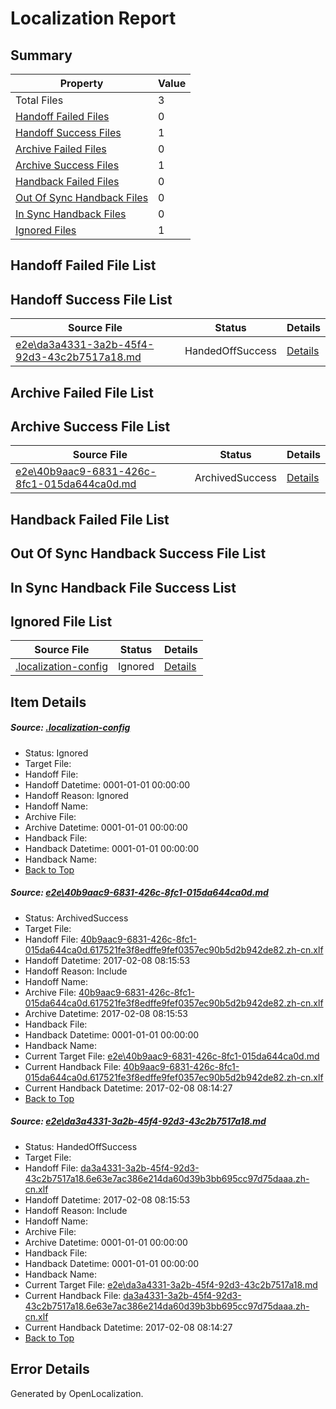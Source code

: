 # <a name='report-top'></a> Localization Report

## Summary
 Property | Value 
 -------- | ----- 
 Total Files | 3
[ Handoff Failed Files ](#handoff-failed-list)| 0
[ Handoff Success Files ](#handoff-success-list)| 1
[ Archive Failed Files ](#archive-failed-list)| 0
[ Archive Success Files ](#archive-success-list)| 1
[ Handback Failed Files ](#handback-failed-list)| 0
[ Out Of Sync Handback Files ](#outofsync-handback-success-list)| 0
[ In Sync Handback Files ](#insync-handback-success-list)| 0
[ Ignored Files ](#ignored-list)| 1

## <a name='handoff-failed-list'></a> Handoff Failed File List

## <a name='handoff-success-list'></a> Handoff Success File List
 Source File | Status | Details 
 ----------- | ------ | ------- 
 [e2e\da3a4331-3a2b-45f4-92d3-43c2b7517a18.md](https://github.com/OpenLocalizationTestOrg/ol-test0/blob/3fe7fee788bf03a434faa0cf4926025508a83e15/e2e/da3a4331-3a2b-45f4-92d3-43c2b7517a18.md) | HandedOffSuccess | [Details](#124ea8b7aa4f5eaf3ef55261a1b552283fb76edd2)

## <a name='archive-failed-list'></a> Archive Failed File List

## <a name='archive-success-list'></a> Archive Success File List
 Source File | Status | Details 
 ----------- | ------ | ------- 
 [e2e\40b9aac9-6831-426c-8fc1-015da644ca0d.md](https://github.com/OpenLocalizationTestOrg/ol-test0/blob/3fe7fee788bf03a434faa0cf4926025508a83e15/e2e/40b9aac9-6831-426c-8fc1-015da644ca0d.md) | ArchivedSuccess | [Details](#3c2e4411f8c830229eaad2bdfb69ca29e7575a821)

## <a name='handback-failed-list'></a> Handback Failed File List

## <a name='outofsync-handback-success-list'></a> Out Of Sync Handback Success File List

## <a name='insync-handback-success-list'></a> In Sync Handback File Success List

## <a name='ignored-list'></a> Ignored File List
 Source File | Status | Details 
 ----------- | ------ | ------- 
 [.localization-config](https://github.com/OpenLocalizationTestOrg/ol-test0/blob/3fe7fee788bf03a434faa0cf4926025508a83e15/.localization-config) | Ignored | [Details](#cb0632cf59c1387fc1742bfb9fa3c47f87e2e5c90)

## Item Details
##### <a name='cb0632cf59c1387fc1742bfb9fa3c47f87e2e5c90'></a> Source: [.localization-config](https://github.com/OpenLocalizationTestOrg/ol-test0/blob/3fe7fee788bf03a434faa0cf4926025508a83e15/.localization-config)
* Status: Ignored
* Target File: 
* Handoff File: 
* Handoff Datetime: 0001-01-01 00:00:00
* Handoff Reason: Ignored
* Handoff Name: 
* Archive File: 
* Archive Datetime: 0001-01-01 00:00:00
* Handback File: 
* Handback Datetime: 0001-01-01 00:00:00
* Handback Name: 
* [Back to Top](#report-top)

##### <a name='3c2e4411f8c830229eaad2bdfb69ca29e7575a821'></a> Source: [e2e\40b9aac9-6831-426c-8fc1-015da644ca0d.md](https://github.com/OpenLocalizationTestOrg/ol-test0/blob/3fe7fee788bf03a434faa0cf4926025508a83e15/e2e/40b9aac9-6831-426c-8fc1-015da644ca0d.md)
* Status: ArchivedSuccess
* Target File: 
* Handoff File: [40b9aac9-6831-426c-8fc1-015da644ca0d.617521fe3f8edffe9fef0357ec90b5d2b942de82.zh-cn.xlf](https://github.com/OpenLocalizationTestOrg/ol-test0-handoff/blob/ba402c5b3b04030cf8a838923dfc77bafb97df6f/ol-handoff/OpenLocalizationTestOrg/ol-test0-zhcn/shujia/ht/40b9aac9-6831-426c-8fc1-015da644ca0d.617521fe3f8edffe9fef0357ec90b5d2b942de82.zh-cn.xlf)
* Handoff Datetime: 2017-02-08 08:15:53
* Handoff Reason: Include
* Handoff Name: 
* Archive File: [40b9aac9-6831-426c-8fc1-015da644ca0d.617521fe3f8edffe9fef0357ec90b5d2b942de82.zh-cn.xlf](https://github.com/OpenLocalizationTestOrg/ol-test0-handoff/blob/d60baced608c286b345dcdbfc88eb285577806ad/ol-archive/OpenLocalizationTestOrg/ol-test0-zhcn/shujia/ht/40b9aac9-6831-426c-8fc1-015da644ca0d.617521fe3f8edffe9fef0357ec90b5d2b942de82.zh-cn.xlf)
* Archive Datetime: 2017-02-08 08:15:53
* Handback File: 
* Handback Datetime: 0001-01-01 00:00:00
* Handback Name: 
* Current Target File: [e2e\40b9aac9-6831-426c-8fc1-015da644ca0d.md](https://github.com/OpenLocalizationTestOrg/ol-test0-zhcn/blob/295adf2fd49bd7d070f779ad571a887b4f49cf7b/e2e/40b9aac9-6831-426c-8fc1-015da644ca0d.md)
* Current Handback File: [40b9aac9-6831-426c-8fc1-015da644ca0d.617521fe3f8edffe9fef0357ec90b5d2b942de82.zh-cn.xlf](https://github.com/OpenLocalizationTestOrg/ol-test0-handback/blob/d5cef625ef4a41b113ff24a82cdd5d3d029e3254/ol-handback/OpenLocalizationTestOrg/ol-test0-zhcn/shujia/ht/40b9aac9-6831-426c-8fc1-015da644ca0d.617521fe3f8edffe9fef0357ec90b5d2b942de82.zh-cn.xlf)
* Current Handback Datetime: 2017-02-08 08:14:27
* [Back to Top](#report-top)

##### <a name='124ea8b7aa4f5eaf3ef55261a1b552283fb76edd2'></a> Source: [e2e\da3a4331-3a2b-45f4-92d3-43c2b7517a18.md](https://github.com/OpenLocalizationTestOrg/ol-test0/blob/3fe7fee788bf03a434faa0cf4926025508a83e15/e2e/da3a4331-3a2b-45f4-92d3-43c2b7517a18.md)
* Status: HandedOffSuccess
* Target File: 
* Handoff File: [da3a4331-3a2b-45f4-92d3-43c2b7517a18.6e63e7ac386e214da60d39b3bb695cc97d75daaa.zh-cn.xlf](https://github.com/OpenLocalizationTestOrg/ol-test0-handoff/blob/ba402c5b3b04030cf8a838923dfc77bafb97df6f/ol-handoff/OpenLocalizationTestOrg/ol-test0-zhcn/shujia/ht/da3a4331-3a2b-45f4-92d3-43c2b7517a18.6e63e7ac386e214da60d39b3bb695cc97d75daaa.zh-cn.xlf)
* Handoff Datetime: 2017-02-08 08:15:53
* Handoff Reason: Include
* Handoff Name: 
* Archive File: 
* Archive Datetime: 0001-01-01 00:00:00
* Handback File: 
* Handback Datetime: 0001-01-01 00:00:00
* Handback Name: 
* Current Target File: [e2e\da3a4331-3a2b-45f4-92d3-43c2b7517a18.md](https://github.com/OpenLocalizationTestOrg/ol-test0-zhcn/blob/295adf2fd49bd7d070f779ad571a887b4f49cf7b/e2e/da3a4331-3a2b-45f4-92d3-43c2b7517a18.md)
* Current Handback File: [da3a4331-3a2b-45f4-92d3-43c2b7517a18.6e63e7ac386e214da60d39b3bb695cc97d75daaa.zh-cn.xlf](https://github.com/OpenLocalizationTestOrg/ol-test0-handback/blob/d5cef625ef4a41b113ff24a82cdd5d3d029e3254/ol-handback/OpenLocalizationTestOrg/ol-test0-zhcn/shujia/ht/da3a4331-3a2b-45f4-92d3-43c2b7517a18.6e63e7ac386e214da60d39b3bb695cc97d75daaa.zh-cn.xlf)
* Current Handback Datetime: 2017-02-08 08:14:27
* [Back to Top](#report-top)


## Error Details

Generated by OpenLocalization.
